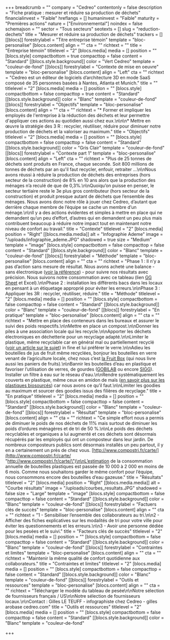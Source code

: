 +++
breadcrumb = ""
company = "Cedreo"
contentonly = false
description = "Fiche pratique : mesurer et réduire sa production de déchets"
financialinvest = "Faible"
hreflangs = []
humaninvest = "Faible"
maturity = "Premières actions"
nature = ["Environnemental"]
noindex = false
schemajson = ""
sector = "Tous secteurs"
seotexts = []
slug = "reduction-dechets"
title = "Mesurer et réduire sa production de déchets"
trackers = []
[[blocs]]
forestrylabel = "Titre entreprise témoin"
template = "bloc-personalise"
[blocs.content]
align = ""
cta = ""
richtext = ""
title = "Entreprise témoin"
titlelevel = "2"
[blocs.media]
media = []
position = ""
[blocs.style]
compactbottom = true
compacttop = false
content = "Standard"
[[blocs.style.background]]
color = "Vert Cedreo"
template = "couleur-de-fond"
[[blocs]]
forestrylabel = "Contexte de mise en oeuvre"
template = "bloc-personalise"
[blocs.content]
align = "Left"
cta = ""
richtext = "Cedreo est un éditeur de logiciels d’architecture 3D en mode SaaS composé de 35 personnes basées à Nantes, Atlanta et Munich."
title = ""
titlelevel = "2"
[blocs.media]
media = []
position = ""
[blocs.style]
compactbottom = false
compacttop = true
content = "Standard"
[[blocs.style.background]]
color = "Blanc"
template = "couleur-de-fond"
[[blocs]]
forestrylabel = "Objectifs"
template = "bloc-personalise"
[blocs.content]
align = ""
cta = ""
richtext = "* Former et impliquer les employés de l'entreprise à la réduction des déchets et leur permettre d'appliquer ces actions au quotidien aussi chez eux.\n\n\n* Mettre en œuvre la stratégie des 3 R : recycler, réutiliser, réduire pour diminuer notre production de déchets et la valoriser au maximum."
title = "Objectifs"
titlelevel = "2"
[blocs.media]
media = []
position = ""
[blocs.style]
compactbottom = false
compacttop = false
content = "Standard"
[[blocs.style.background]]
color = "Gris Clair"
template = "couleur-de-fond"
[[blocs]]
forestrylabel = "Contexte part 1"
template = "bloc-personalise"
[blocs.content]
align = "Left"
cta = ""
richtext = "Plus de 25 tonnes de déchets sont produits en France, chaque seconde. Soit 800 millions de tonnes de déchets par an qu'il faut recycler, enfouir, retraiter …\n\nNous avons réussi à réduire la production de déchets des entreprises (hors secteur de la construction) de 8% en 10 ans alors que la production des ménages n’a reculé de que de 0,3%.\n\nQuoiqu’on puisse en penser, le secteur tertiaire reste le 3e plus gros contributeur (hors secteur de la construction) et produit presque autant de déchets que l’ensemble des ménages. Nous avons donc notre rôle à jouer chez Cedreo, d’autant que derrière chaque membre de l’équipe se cache un membre d’un ménage.\n\nIl y a des actions évidentes et simples à mettre en place qui ne demandent qu’un peu d’effort, d’autres qui en demandent un peu plus mais contribuent beaucoup à réduire notre impact tout en maintenant notre niveau de confort au travail."
title = "Contexte"
titlelevel = "2"
[blocs.media]
position = "Right"
[[blocs.media.media]]
alt = "Infographie Ademe"
image = "/uploads/infographie_ademe.JPG"
shadowed = true
size = "Medium"
template = "image"
[blocs.style]
compactbottom = false
compacttop = false
content = "Standard"
[[blocs.style.background]]
color = "Blanc"
template = "couleur-de-fond"
[[blocs]]
forestrylabel = "Méthode"
template = "bloc-personalise"
[blocs.content]
align = ""
cta = ""
richtext = "Phase 1 : Il n’y a pas d’action sans mesure de résultat. Nous avons acheté une balance - sans électronique ([voir la référence](https://www.nisbets.fr/balance-de-cuisine-suspendue-en-inox-weighstation-25kg/f179)) - pour suivre nos résultats avec précision. Nous suivons notre consommation avec ce tableau (lien [GG Sheet](https://docs.google.com/spreadsheets/d/152QaUAOuIamrnD2YZrxEb-B6NIZanvp1tP9IltNhFT4) et Excel).\n\nPhase 2 : installation les différents bacs dans les locaux en pensant à un étiquetage approprié pour éviter les erreurs.\n\nPhase 3 : Appliquer les 3R : recycler, réutiliser, réduire."
title = "Méthode"
titlelevel = "2"
[blocs.media]
media = []
position = ""
[blocs.style]
compactbottom = false
compacttop = false
content = "Standard"
[[blocs.style.background]]
color = "Blanc"
template = "couleur-de-fond"
[[blocs]]
forestrylabel = "En pratique"
template = "bloc-personalise"
[blocs.content]
align = ""
cta = ""
richtext = "Mettre en place des conteneurs dans les bureaux et assurer le suivi des poids respectifs.\n\nMettre en place un compost.\n\nDonner les piles à une association locale qui les recycle.\n\nApporter les déchets électroniques en déchetterie pour un recyclage adapté.\n\nLimiter le plastique, même recyclable car en général mal ou partiellement recyclé ([voir un article sur le sujet](https://www.theguardian.com/environment/2019/aug/17/plastic-recycling-myth-what-really-happens-your-rubbish)) in fine et lui préférer le verre.\n\nAdieu les bouteilles de jus de fruit même recyclées, bonjour les bouteilles en verre venant de l’agriculture locale, chez nous c’est [la Fruit Box](https://www.lafruitbox.fr/pages/Accueil.php) (qui nous livre aussi les paniers de fruits).\n\nBannir les bouteilles d’eau en plastique et favoriser l’utilisation de verres, de gourdes ([GOBILAB](https://www.gobilab.com/) ou encore [SIGG](https://www.sigg.fr/)). Installer un filtre à eau sur le réseau d'eau.\n\nRendre systématiquement les couverts en plastique, même ceux en amidon de maïs ([en savoir plus sur les plastiques biosourcés](https://www.nationalgeographic.com/environment/2018/11/are-bioplastics-made-from-plants-better-for-environment-ocean-plastic/)) car nous avons ce qu’il faut.\n\nLimiter les goodies au maximum et sourcer des goodies issus des filières de recyclage."
title = "En pratique"
titlelevel = "2"
[blocs.media]
media = []
position = ""
[blocs.style]
compactbottom = false
compacttop = false
content = "Standard"
[[blocs.style.background]]
color = "Blanc"
template = "couleur-de-fond"
[[blocs]]
forestrylabel = "Résultat"
template = "bloc-personalise"
[blocs.content]
align = ""
cta = ""
richtext = "Ce simple effort nous a permis de diminuer le poids de nos déchets de 11% mais surtout de diminuer les poids d’ordures ménagères et de tri de 50 %.\n\nLe poids des déchets recyclables et organiques a lui augmenté et ces déchets sont désormais récupérés par les employés qui ont un composteur dans leur jardin. De nombreux composteurs publics sont désormais installés un peu partout, il y en a certainement un près de chez vous. [http://www.compostri.fr/carte/](http://www.compostri.fr/carte/ \"http://www.compostri.fr/carte/\")\n\nL’estimation de la consommation annuelle de bouteilles plastiques est passée de 10 000 à 2 000 en moins de 6 mois. Comme nous souhaitons garder le même confort pour l’équipe, nous consommons encore des bouteilles d’eau gazeuse."
title = "Résultats"
titlelevel = "2"
[blocs.media]
position = "Right"
[[blocs.media.media]]
alt = "Courbe résultats"
image = "/uploads/courbes_resultats.JPG"
shadowed = false
size = "Large"
template = "image"
[blocs.style]
compactbottom = false
compacttop = false
content = "Standard"
[[blocs.style.background]]
color = "Blanc"
template = "couleur-de-fond"
[[blocs]]
forestrylabel = "Factuers clés de succès"
template = "bloc-personalise"
[blocs.content]
align = ""
cta = ""
richtext = "1 - Sensibiliser l’ensemble des collaborateurs au tri.\n\n2 - Afficher des fiches explicatives sur les modalités de tri pour votre ville pour éviter les questionnements et les erreurs.\n\n3 - Avoir une personne dédiée pour les pesées et le suivi."
title = "Facteurs clés de succès"
titlelevel = "2"
[blocs.media]
media = []
position = ""
[blocs.style]
compactbottom = false
compacttop = false
content = "Standard"
[[blocs.style.background]]
color = "Blanc"
template = "couleur-de-fond"
[[blocs]]
forestrylabel = "Contraintes et limites"
template = "bloc-personalise"
[blocs.content]
align = ""
cta = ""
richtext = "Maintenir la même qualité de confort quotidienne aux collaborateurs."
title = "Contraintes et limites"
titlelevel = "2"
[blocs.media]
media = []
position = ""
[blocs.style]
compactbottom = false
compacttop = false
content = "Standard"
[[blocs.style.background]]
color = "Blanc"
template = "couleur-de-fond"
[[blocs]]
forestrylabel = "Outils et ressources"
template = "bloc-personalise"
[blocs.content]
align = ""
cta = ""
richtext = "Télécharger le modèle du tableau de pesée\n\nNotre sélection de fournisseurs français / US\n\nNotre sélection de fournisseurs locaux.\n\nContact : Gilles LE TEUFF - infographiste chez Cedreo - gilles arobase cedreo.com"
title = "Outils et ressources"
titlelevel = "2"
[blocs.media]
media = []
position = ""
[blocs.style]
compactbottom = false
compacttop = false
content = "Standard"
[[blocs.style.background]]
color = "Blanc"
template = "couleur-de-fond"

+++
